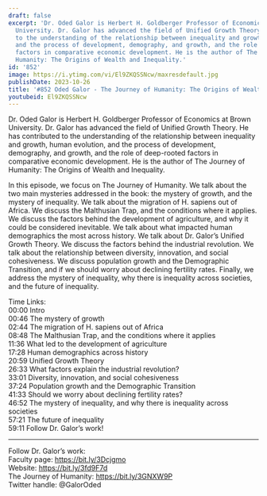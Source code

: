 ```yaml
---
draft: false
excerpt: 'Dr. Oded Galor is Herbert H. Goldberger Professor of Economics at Brown
  University. Dr. Galor has advanced the field of Unified Growth Theory. He has contributed
  to the understanding of the relationship between inequality and growth, human evolution,
  and the process of development, demography, and growth, and the role of deep-rooted
  factors in comparative economic development. He is the author of The Journey of
  Humanity: The Origins of Wealth and Inequality.'
id: '852'
image: https://i.ytimg.com/vi/El9ZKQSSNcw/maxresdefault.jpg
publishDate: 2023-10-26
title: '#852 Oded Galor - The Journey of Humanity: The Origins of Wealth and Inequality'
youtubeid: El9ZKQSSNcw
---
```

<div class="timelinks">

Dr. Oded Galor is Herbert H. Goldberger Professor of Economics at Brown University. Dr. Galor has advanced the field of Unified Growth Theory. He has contributed to the understanding of the relationship between inequality and growth, human evolution, and the process of development, demography, and growth, and the role of deep-rooted factors in comparative economic development. He is the author of The Journey of Humanity: The Origins of Wealth and Inequality.

In this episode, we focus on The Journey of Humanity. We talk about the two main mysteries addressed in the book: the mystery of growth, and the mystery of inequality. We talk about the migration of H. sapiens out of Africa. We discuss the Malthusian Trap, and the conditions where it applies. We discuss the factors behind the development of agriculture, and why it could be considered inevitable. We talk about what impacted human demographics the most across history. We talk about Dr. Galor’s Unified Growth Theory. We discuss the factors behind the industrial revolution. We talk about the relationship between diversity, innovation, and social cohesiveness. We discuss population growth and the Demographic Transition, and if we should worry about declining fertility rates. Finally, we address the mystery of inequality, why there is inequality across societies, and the future of inequality.

Time Links:  
<time>00:00</time> Intro  
<time>00:46</time> The mystery of growth  
<time>02:44</time> The migration of H. sapiens out of Africa  
<time>08:48</time> The Malthusian Trap, and the conditions where it applies  
<time>11:36</time> What led to the development of agriculture  
<time>17:28</time> Human demographics across history  
<time>20:59</time> Unified Growth Theory  
<time>26:33</time> What factors explain the industrial revolution?  
<time>33:01</time> Diversity, innovation, and social cohesiveness  
<time>37:24</time> Population growth and the Demographic Transition  
<time>41:33</time> Should we worry about declining fertility rates?  
<time>46:52</time> The mystery of inequality, and why there is inequality across societies  
<time>57:21</time> The future of inequality  
<time>59:11</time> Follow Dr. Galor’s work!

---

Follow Dr. Galor’s work:  
Faculty page: https://bit.ly/3Dcjgmo  
Website: https://bit.ly/3fd9F7d  
The Journey of Humanity: https://bit.ly/3GNXW9P  
Twitter handle: @GalorOded
</div>

